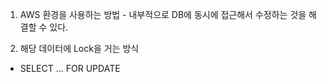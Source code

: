1) AWS 환경을 사용하는 방법 - 내부적으로 DB에 동시에 접근해서 수정하는 것을 해결할 수 있다.

2) 해당 데이터에 Lock을 거는 방식
  - SELECT ... FOR UPDATE
